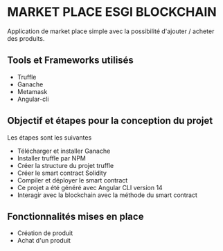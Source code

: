 # MARKET PLACE ESGI BLOCKCHAIN

Application de market place simple avec la possibilité d'ajouter / acheter des produits. 

## Tools et Frameworks utilisés 

* Truffle
* Ganache
* Metamask
* Angular-cli 

## Objectif et étapes pour la conception du projet

Les étapes sont les suivantes

* Télécharger et installer Ganache
* Installer truffle par NPM
* Créer la structure du projet truffle
* Créer le smart contract Solidity
* Compiler et déployer le smart contract
* Ce projet a été généré avec Angular CLI version 14
* Interagir avec la blockchain avec la méthode du smart contract

## Fonctionnalités mises en place 

* Création de produit 
* Achat d'un produit

